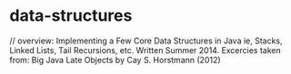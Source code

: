 # data-structures
// overview: Implementing a Few Core Data Structures in Java ie,
Stacks, Linked Lists, Tail Recursions, etc.
Written Summer 2014.
Excercies taken from: Big Java Late Objects by Cay S. Horstmann (2012)
